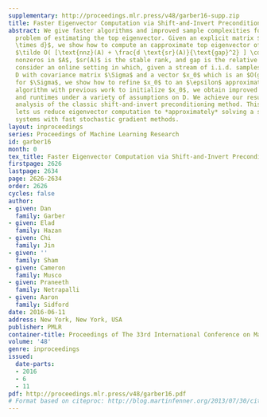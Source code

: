 ```yaml
---
supplementary: http://proceedings.mlr.press/v48/garber16-supp.zip
title: Faster Eigenvector Computation via Shift-and-Invert Preconditioning
abstract: We give faster algorithms and improved sample complexities for the fundamental
  problem of estimating the top eigenvector. Given an explicit matrix $A \in \mathbb{R}^{n
  \times d}$, we show how to compute an εapproximate top eigenvector of $A^TA$ in time
  $\tilde O( [\text{nnz}(A) + \frac{d \text{sr}(A)}{\text{gap}^2} ] \cdot \log 1/\epsilon)$. Here $nnz(A)$ is the number of
  nonzeros in $A$, $sr(A)$ is the stable rank, and gap is the relative eigengap. We also
  consider an online setting in which, given a stream of i.i.d. samples from a distribution
  D with covariance matrix $\Sigma$ and a vector $x_0$ which is an $O(gap)$ approximate top eigenvector
  for $\Sigma$, we show how to refine $x_0$ to an $\epsilon$ approximation using  $O ( \frac{\text{var}(\mathcal{D})}{\text{gap}-\epsilon}) samples from $\mathcal{D}$. Here $\text{var}(\mathcal{D})$ is a natural notion of variance. Combining our
  algorithm with previous work to initialize $x_0$, we obtain improved sample complexities
  and runtimes under a variety of assumptions on D. We achieve our results via a robust
  analysis of the classic shift-and-invert preconditioning method. This technique
  lets us reduce eigenvector computation to *approximately* solving a series of linear
  systems with fast stochastic gradient methods.
layout: inproceedings
series: Proceedings of Machine Learning Research
id: garber16
month: 0
tex_title: Faster Eigenvector Computation via Shift-and-Invert Preconditioning
firstpage: 2626
lastpage: 2634
page: 2626-2634
order: 2626
cycles: false
author:
- given: Dan
  family: Garber
- given: Elad
  family: Hazan
- given: Chi
  family: Jin
- given: ''
  family: Sham
- given: Cameron
  family: Musco
- given: Praneeth
  family: Netrapalli
- given: Aaron
  family: Sidford
date: 2016-06-11
address: New York, New York, USA
publisher: PMLR
container-title: Proceedings of The 33rd International Conference on Machine Learning
volume: '48'
genre: inproceedings
issued:
  date-parts:
  - 2016
  - 6
  - 11
pdf: http://proceedings.mlr.press/v48/garber16.pdf
# Format based on citeproc: http://blog.martinfenner.org/2013/07/30/citeproc-yaml-for-bibliographies/
---
```

